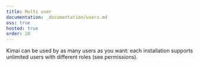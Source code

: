 ```yaml
---
title: Multi user
documentation: _documentation/users.md
oss: true
hosted: true
order: 20
---
```


Kimai can be used by as many users as you want: each installation supports unlimited users with different roles (see permissions).

